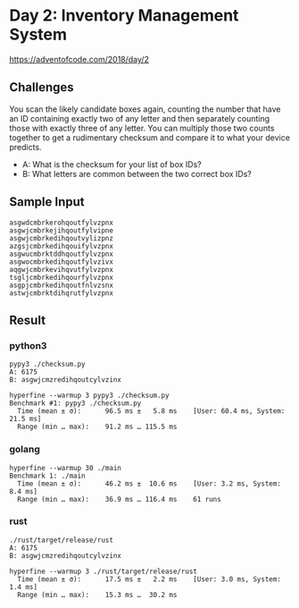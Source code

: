 # Day 2: Inventory Management System

https://adventofcode.com/2018/day/2

## Challenges
You scan the likely candidate boxes again, counting the number that have an ID containing exactly two of any letter and then separately counting those with exactly three of any letter. You can multiply those two counts together to get a rudimentary checksum and compare it to what your device predicts.

* A: What is the checksum for your list of box IDs?
* B: What letters are common between the two correct box IDs?

## Sample Input
```
asgwdcmbrkerohqoutfylvzpnx
asgwjcmbrkejihqoutfylvipne
asgwjcmbrkedihqoutvylizpnz
azgsjcmbrkedihqouifylvzpnx
asgwucmbrktddhqoutfylvzpnx
asgwocmbrkedihqoutfylvzivx
aqgwjcmbrkevihqvutfylvzpnx
tsgljcmbrkedihqourfylvzpnx
asgpjcmbrkedihqoutfnlvzsnx
astwjcmbrktdihqrutfylvzpnx
```

## Result
### python3
```
pypy3 ./checksum.py
A: 6175
B: asgwjcmzredihqoutcylvzinx

hyperfine --warmup 3 pypy3 ./checksum.py
Benchmark #1: pypy3 ./checksum.py
  Time (mean ± σ):      96.5 ms ±   5.8 ms    [User: 60.4 ms, System: 21.5 ms]
  Range (min … max):    91.2 ms … 115.5 ms
```

### golang
```
hyperfine --warmup 30 ./main
Benchmark 1: ./main
  Time (mean ± σ):      46.2 ms ±  10.6 ms    [User: 3.2 ms, System: 8.4 ms]
  Range (min … max):    36.9 ms … 116.4 ms    61 runs
```

### rust
```
./rust/target/release/rust
A: 6175
B: asgwjcmzredihqoutcylvzinx

hyperfine --warmup 3 ./rust/target/release/rust
  Time (mean ± σ):      17.5 ms ±   2.2 ms    [User: 3.0 ms, System: 1.4 ms]
  Range (min … max):    15.3 ms …  30.2 ms
```
